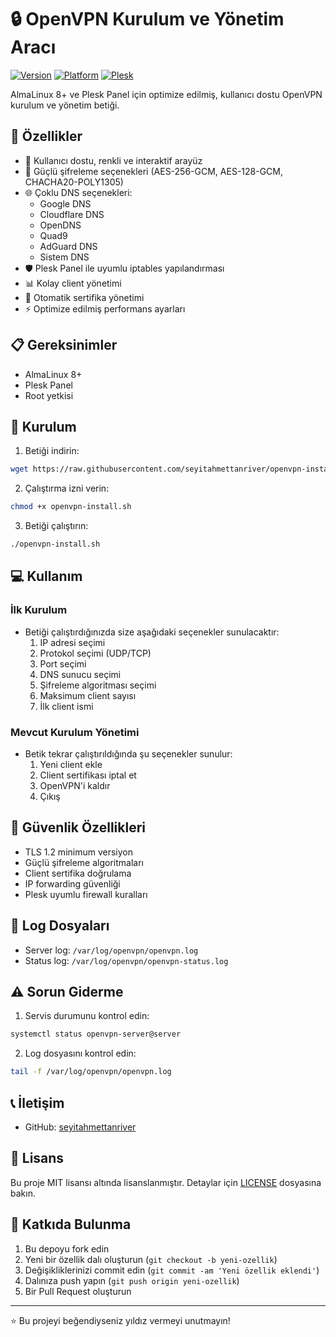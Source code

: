 # 🔒 OpenVPN Kurulum ve Yönetim Aracı

[![Version](https://img.shields.io/badge/version-1.0-blue.svg)](https://github.com/seyitahmettanriver/openvpn-install)
[![Platform](https://img.shields.io/badge/platform-AlmaLinux%208+-red.svg)](https://almalinux.org/)
[![Plesk](https://img.shields.io/badge/Plesk-Supported-green.svg)](https://www.plesk.com/)

AlmaLinux 8+ ve Plesk Panel için optimize edilmiş, kullanıcı dostu OpenVPN kurulum ve yönetim betiği.

## 🌟 Özellikler

- 📱 Kullanıcı dostu, renkli ve interaktif arayüz
- 🔐 Güçlü şifreleme seçenekleri (AES-256-GCM, AES-128-GCM, CHACHA20-POLY1305)
- 🌐 Çoklu DNS seçenekleri:
  - Google DNS
  - Cloudflare DNS
  - OpenDNS
  - Quad9
  - AdGuard DNS
  - Sistem DNS
- 🛡️ Plesk Panel ile uyumlu iptables yapılandırması
- 📊 Kolay client yönetimi
- 🔄 Otomatik sertifika yönetimi
- ⚡ Optimize edilmiş performans ayarları

## 📋 Gereksinimler

- AlmaLinux 8+
- Plesk Panel
- Root yetkisi

## 🚀 Kurulum

1. Betiği indirin:
```bash
wget https://raw.githubusercontent.com/seyitahmettanriver/openvpn-install/main/openvpn-install.sh
```

2. Çalıştırma izni verin:
```bash
chmod +x openvpn-install.sh
```

3. Betiği çalıştırın:
```bash
./openvpn-install.sh
```

## 💻 Kullanım

### İlk Kurulum
- Betiği çalıştırdığınızda size aşağıdaki seçenekler sunulacaktır:
  1. IP adresi seçimi
  2. Protokol seçimi (UDP/TCP)
  3. Port seçimi
  4. DNS sunucu seçimi
  5. Şifreleme algoritması seçimi
  6. Maksimum client sayısı
  7. İlk client ismi

### Mevcut Kurulum Yönetimi
- Betik tekrar çalıştırıldığında şu seçenekler sunulur:
  1. Yeni client ekle
  2. Client sertifikası iptal et
  3. OpenVPN'i kaldır
  4. Çıkış

## 🔧 Güvenlik Özellikleri

- TLS 1.2 minimum versiyon
- Güçlü şifreleme algoritmaları
- Client sertifika doğrulama
- IP forwarding güvenliği
- Plesk uyumlu firewall kuralları

## 📝 Log Dosyaları

- Server log: `/var/log/openvpn/openvpn.log`
- Status log: `/var/log/openvpn/openvpn-status.log`

## ⚠️ Sorun Giderme

1. Servis durumunu kontrol edin:
```bash
systemctl status openvpn-server@server
```

2. Log dosyasını kontrol edin:
```bash
tail -f /var/log/openvpn/openvpn.log
```

## 📞 İletişim

- GitHub: [seyitahmettanriver](https://github.com/seyitahmettanriver)

## 📜 Lisans

Bu proje MIT lisansı altında lisanslanmıştır. Detaylar için [LICENSE](LICENSE) dosyasına bakın.

## 👥 Katkıda Bulunma

1. Bu depoyu fork edin
2. Yeni bir özellik dalı oluşturun (`git checkout -b yeni-ozellik`)
3. Değişikliklerinizi commit edin (`git commit -am 'Yeni özellik eklendi'`)
4. Dalınıza push yapın (`git push origin yeni-ozellik`)
5. Bir Pull Request oluşturun

---
⭐️ Bu projeyi beğendiyseniz yıldız vermeyi unutmayın! 
